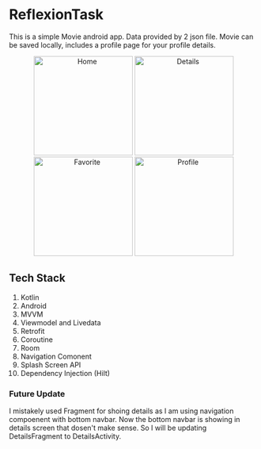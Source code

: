 # ReflexionTask
This is a simple Movie android app. Data provided by 2 json file. Movie can be saved locally, includes a profile page for your profile details. 
<!---screenshots--->
<p align="center">

<img src="https://user-images.githubusercontent.com/57448981/234072165-bfb75823-885b-464f-827a-92a1719ecb48.jpg" width=200 title="Home"/>
<img src="https://user-images.githubusercontent.com/57448981/234072212-f2491f87-0082-42e5-9279-9c680ab99bf8.jpg" width=200 title="Details"/>
<img src="https://user-images.githubusercontent.com/57448981/234072259-9e523a03-836b-456a-9d98-567b7563f939.jpg" width=200 title="Favorite"/>
<img src="https://user-images.githubusercontent.com/57448981/234072292-ef1da23d-051d-4e94-a100-9d1b470addd1.jpg" width=200 title="Profile"/>

</p>

## Tech Stack
  1. Kotlin
  2. Android
  3. MVVM
  4. Viewmodel and Livedata
  5. Retrofit
  6. Coroutine
  7. Room
  8. Navigation Comonent
  9. Splash Screen API
  10. Dependency Injection (Hilt)
  
### Future Update
I mistakely used Fragment for shoing details as I am using navigation compoenent with bottom navbar. Now the bottom navbar is showing in details screen that dosen't make sense. So I will be updating DetailsFragment to DetailsActivity. 
